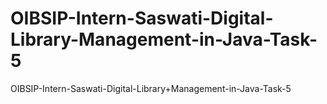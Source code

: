 # OIBSIP-Intern-Saswati-Digital-Library-Management-in-Java-Task-5
OIBSIP-Intern-Saswati-Digital-Library+Management-in-Java-Task-5
